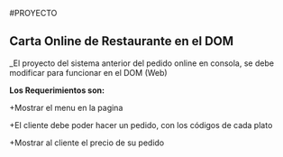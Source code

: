 #PROYECTO
## Carta Online de Restaurante en el DOM

_El proyecto del sistema anterior del pedido online en consola, se debe modificar para funcionar en el DOM (Web)

**Los Requerimientos son:**

+Mostrar el menu en la pagina

+El cliente debe poder hacer un pedido, con los códigos de cada plato 

+Mostrar al cliente el precio de su pedido
